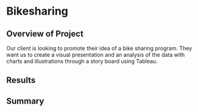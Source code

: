 # Bikesharing

## Overview of Project
Our client is looking to promote their idea of a bike sharing program. They want us to create a visual presentation and an analysis of the data with charts and illustrations through a story board using Tableau.

## Results

## Summary 
